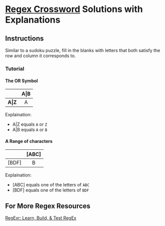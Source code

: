 # [Regex Crossword](https://regexcrossword.com/) Solutions with Explanations 

## Instructions 

Similar to a sudoku puzzle, fill in the blanks with letters that both satisfy the row and column it corresponds to.

### Tutorial

#### The OR Symbol

|                 | A&#124;B |
|:---------------:|:--------:|
| <b>A&#124;Z</b> | A        |

Explaination: 
* A&#124;Z equals `A` or `Z`
* A&#124;B equals `A` or `B`

#### A Range of characters

|                 | \[ABC\] |
|:---------------:|:--------:|
| \[BDF\] | B        |

Explaination: 
* \[ABC\] equals one of the letters of `ABC`
* \[BDF\] equals one of the letters of `BDF`

## For More Regex Resources


[RegExr: Learn, Build, & Test RegEx](https://regexr.com/)
